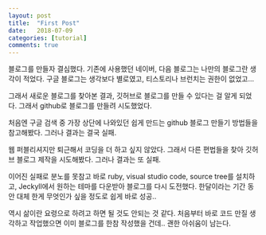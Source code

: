 ```yaml
---
layout: post
title:  "First Post"
date:   2018-07-09
categories: [tutorial]
comments: true
---
```


블로그를 만들자 결심했다. 
기존에 사용했던 네이버, 다음 블로그는 나만의 블로그란 생각이 적었다. 
구글 블로그는 생각보다 별로였고, 티스토리나 브런치는 권한이 없었고...

그래서 새로운 블로그를 찾아본 결과, 깃허브로 블로그를 만들 수 있다는 걸 알게 되었다. 
그래서 github로 블로그를 만들려 시도했었다.

처음엔 구글 검색 중 가장 상단에 나와있던 쉽게 만드는 github 블로그 만들기 방법들을 참고해봤다.
그러나 결과는 결국 실패. 

웹 퍼블리셔지만 퇴근해서 코딩을 더 하고 싶지 않았다. 
그래서 다른 편법들을 찾아 깃허브 블로그 제작을 시도해봤다. 
그러나 결과는 또 실패. 

이어진 실패로 분노를 못참고 바로 ruby, visual studio code, source tree를 설치하고, 
Jeckyll에서 원하는 테마를 다운받아 블로그를 다시 도전했다.
한달이라는 기간 동안 대체 한게 무엇인가 싶을 정도로 쉽게 바로 성공..

역시 삶이란 요령으로 하려고 하면 될 것도 안되는 것 같다.
처음부터 바로 코드 만질 생각하고 작업했으면 이미 블로그를 한참 작성했을 건데..
괜한 아쉬움이 남는다. 
